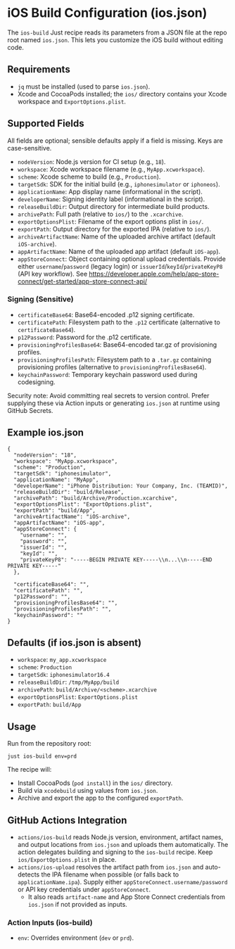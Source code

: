 # iOS Build Configuration (ios.json)

The `ios-build` Just recipe reads its parameters from a JSON file at the repo root named `ios.json`. This lets you customize the iOS build without editing code.

## Requirements
- `jq` must be installed (used to parse `ios.json`).
- Xcode and CocoaPods installed; the `ios/` directory contains your Xcode workspace and `ExportOptions.plist`.

## Supported Fields
All fields are optional; sensible defaults apply if a field is missing. Keys are case-sensitive.

- `nodeVersion`: Node.js version for CI setup (e.g., `18`).
- `workspace`: Xcode workspace filename (e.g., `MyApp.xcworkspace`).
- `scheme`: Xcode scheme to build (e.g., `Production`).
- `targetSdk`: SDK for the initial build (e.g., `iphonesimulator` or `iphoneos`).
- `applicationName`: App display name (informational in the script).
- `developerName`: Signing identity label (informational in the script).
- `releaseBuildDir`: Output directory for intermediate build products.
- `archivePath`: Full path (relative to `ios/`) to the `.xcarchive`.
- `exportOptionsPlist`: Filename of the export options plist in `ios/`.
- `exportPath`: Output directory for the exported IPA (relative to `ios/`).
- `archiveArtifactName`: Name of the uploaded archive artifact (default `iOS-archive`).
- `appArtifactName`: Name of the uploaded app artifact (default `iOS-app`).
- `appStoreConnect`: Object containing optional upload credentials. Provide either `username`/`password` (legacy login) or `issuerId`/`keyId`/`privateKeyP8` (API key workflow). See https://developer.apple.com/help/app-store-connect/get-started/app-store-connect-api/
  
### Signing (Sensitive)
- `certificateBase64`: Base64-encoded .p12 signing certificate.
- `certificatePath`: Filesystem path to the `.p12` certificate (alternative to `certificateBase64`).
- `p12Password`: Password for the .p12 certificate.
- `provisioningProfilesBase64`: Base64-encoded tar.gz of provisioning profiles.
- `provisioningProfilesPath`: Filesystem path to a `.tar.gz` containing provisioning profiles (alternative to `provisioningProfilesBase64`).
- `keychainPassword`: Temporary keychain password used during codesigning.

Security note: Avoid committing real secrets to version control. Prefer supplying these via Action inputs or generating 
`ios.json` at runtime using GitHub Secrets.

## Example ios.json
```
{
  "nodeVersion": "18",
  "workspace": "MyApp.xcworkspace",
  "scheme": "Production",
  "targetSdk": "iphonesimulator",
  "applicationName": "MyApp",
  "developerName": "iPhone Distribution: Your Company, Inc. (TEAMID)",
  "releaseBuildDir": "build/Release",
  "archivePath": "build/Archive/Production.xcarchive",
  "exportOptionsPlist": "ExportOptions.plist",
  "exportPath": "build/App",
  "archiveArtifactName": "iOS-archive",
  "appArtifactName": "iOS-app",
  "appStoreConnect": {
    "username": "",
    "password": "",
    "issuerId": "",
    "keyId": "",
    "privateKeyP8": "-----BEGIN PRIVATE KEY-----\\n...\\n-----END PRIVATE KEY-----"
  },
  
  "certificateBase64": "",
  "certificatePath": "",
  "p12Password": "",
  "provisioningProfilesBase64": "",
  "provisioningProfilesPath": "",
  "keychainPassword": ""
}
```

## Defaults (if ios.json is absent)
- `workspace`: `my_app.xcworkspace`
- `scheme`: `Production`
- `targetSdk`: `iphonesimulator16.4`
- `releaseBuildDir`: `/tmp/MyApp/build`
- `archivePath`: `build/Archive/<scheme>.xcarchive`
- `exportOptionsPlist`: `ExportOptions.plist`
- `exportPath`: `build/App`

## Usage
Run from the repository root:
```
just ios-build env=prd
```
The recipe will:
- Install CocoaPods (`pod install`) in the `ios/` directory.
- Build via `xcodebuild` using values from `ios.json`.
- Archive and export the app to the configured `exportPath`.

## GitHub Actions Integration
- `actions/ios-build` reads Node.js version, environment, artifact names, and output locations from `ios.json` and uploads them automatically. The action delegates building and signing to the `ios-build` recipe. Keep `ios/ExportOptions.plist` in place.
- `actions/ios-upload` resolves the artifact path from `ios.json` and auto-detects the IPA filename when possible (or falls back to `applicationName.ipa`). Supply either `appStoreConnect.username/password` or API key credentials under `appStoreConnect`.
  - It also reads `artifact-name` and App Store Connect credentials from `ios.json` if not provided as inputs.

### Action Inputs (ios-build)
- `env`: Overrides environment (`dev` or `prd`).
